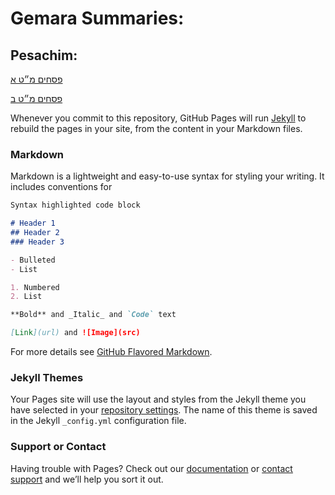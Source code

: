 # Gemara Summaries:
## Pesachim:
[
פסחים מ״ט א
    ](
https://docs.google.com/document/d/1x3O45MN_GetfurPKtvoxd2aGIDIWdzHmWifTyag8swk/edit?usp=sharing    )

[
    פסחים מ״ט ב
    ](
    https://docs.google.com/document/d/1sh7YviS2NNb7aRivCZyAIPEJ1sUeWjSzu5Bd7dnt9uU/edit?usp=sharing
    )


Whenever you commit to this repository, GitHub Pages will run [Jekyll](https://jekyllrb.com/) to rebuild the pages in your site, from the content in your Markdown files.

### Markdown

Markdown is a lightweight and easy-to-use syntax for styling your writing. It includes conventions for

```markdown
Syntax highlighted code block

# Header 1
## Header 2
### Header 3

- Bulleted
- List

1. Numbered
2. List

**Bold** and _Italic_ and `Code` text

[Link](url) and ![Image](src)
```

For more details see [GitHub Flavored Markdown](https://guides.github.com/features/mastering-markdown/).

### Jekyll Themes

Your Pages site will use the layout and styles from the Jekyll theme you have selected in your [repository settings](https://github.com/yishairasowsky/yishairasowsky.github.io/settings). The name of this theme is saved in the Jekyll `_config.yml` configuration file.

### Support or Contact

Having trouble with Pages? Check out our [documentation](https://docs.github.com/categories/github-pages-basics/) or [contact support](https://github.com/contact) and we’ll help you sort it out.
